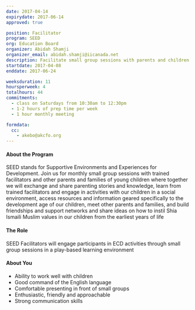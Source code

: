 ```yaml
---
date: 2017-04-14
expirydate: 2017-06-14
approved: true

position: Facilitator
program: SEED
org: Education Board
organizer: Abidah Shamji
organizer_email: abidah.shamji@iicanada.net
description: Facilitate small group sessions with parents and children for early childhood development
startdate: 2017-04-08
enddate: 2017-06-24

weeksduration: 11
hoursperweek: 4
totalhours: 44
commitments:
  - class on Saturdays from 10:30am to 12:30pm
  - 1-2 hours of prep time per week
  - 1 hour monthly meeting

formdata:
  cc:
    - akebo@akcfo.org
---
```


#### About the Program

SEED stands for Supportive Environments and Experiences for Development. Join us for monthly small group sessions with trained facilitators and other parents and families of young children where together we will exchange and share parenting stories and knowledge, learn from trained facilitators and engage in activities with our children in a social environment, access resources and information geared specifically to the development age of our children, meet other parents and families, and build friendships and support networks and share ideas on how to instil Shia Ismaili Muslim values in our children from the earliest years of life

#### The Role

SEED Facilitators will engage participants in ECD activities through small group sessions in a play-based learning environment

#### About You

- Ability to work well with children
- Good command of the English language
- Comfortable presenting in front of small groups
- Enthusiastic, friendly and approachable
- Strong communication skills

